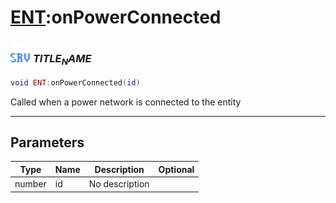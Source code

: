# [ENT](../ent/README.md):onPowerConnected

### <img src="../../.gitbook/assets/server.png" width="32" height="32" /> $TITLE_NAME$

```lua
void ENT:onPowerConnected(id)
```

Called when a power network is connected to the entity<br>

-----------------
## Parameters

| Type   | Name | Description | Optional |
| ------ | ---- | ----------- | -------: |
| number | id | No description |  |
